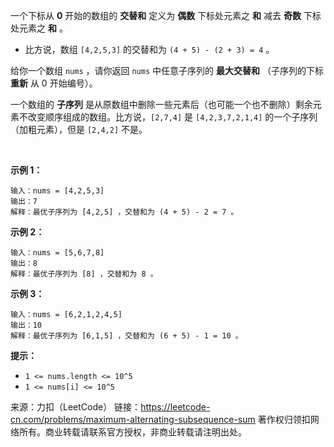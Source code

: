 一个下标从 **0** 开始的数组的 **交替和** 定义为 **偶数** 下标处元素之 **和** 减去 **奇数** 下标处元素之 **和** 。

* 比方说，数组 ```[4,2,5,3]``` 的交替和为 ```(4 + 5) - (2 + 3) = 4``` 。

给你一个数组 ```nums``` ，请你返回 ```nums``` 中任意子序列的 **最大交替和** （子序列的下标 **重新** 从 0 开始编号）。

一个数组的 **子序列** 是从原数组中删除一些元素后（也可能一个也不删除）剩余元素不改变顺序组成的数组。比方说，```[2,7,4]``` 是 ```[4,2,3,7,2,1,4]``` 的一个子序列（加粗元素），但是 ```[2,4,2]``` 不是。

 

**示例 1：**
```
输入：nums = [4,2,5,3]
输出：7
解释：最优子序列为 [4,2,5] ，交替和为 (4 + 5) - 2 = 7 。
```
**示例 2：**
```
输入：nums = [5,6,7,8]
输出：8
解释：最优子序列为 [8] ，交替和为 8 。
```
**示例 3：**
```
输入：nums = [6,2,1,2,4,5]
输出：10
解释：最优子序列为 [6,1,5] ，交替和为 (6 + 5) - 1 = 10 。
```

**提示：**

* ```1 <= nums.length <= 10^5```
* ```1 <= nums[i] <= 10^5```

来源：力扣（LeetCode）
链接：https://leetcode-cn.com/problems/maximum-alternating-subsequence-sum
著作权归领扣网络所有。商业转载请联系官方授权，非商业转载请注明出处。